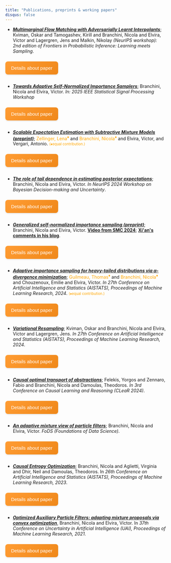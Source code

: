 ```yaml
---
title: "Publications, preprints & working papers"
disqus: false
---
```


<style>
.content {
    max-height: 0;
    overflow: hidden;
    transition: max-height 0.3s ease-out;
    background-color: rgba(255, 255, 255, 0.05);
    border-left: 3px solid #ddd;
    margin-bottom: 10px;
    padding: 0 18px;
}

.collapsible {
    background: linear-gradient(135deg, #FF9C33, #EF881A);
    color: white;
    font-weight: 500;
    cursor: pointer;
    padding: 12px 18px;
    width: auto;
    border: none;
    text-align: left;
    outline: none;
    font-size: 15px;
    margin-top: 10px;
    border-radius: 8px;
    transition: all 0.3s ease;
    box-shadow: 0 2px 4px rgba(0, 0, 0, 0.1);
}

.collapsible:hover {
    transform: translateY(-1px);
    box-shadow: 0 4px 8px rgba(0, 0, 0, 0.2);
}

.collapsible.active {
    background: linear-gradient(135deg, #EF881A, #FF9C33);
}
</style>

- [***Multimarginal Flow Matching with Adversarially Learnt Interpolants***](https://arxiv.org/abs/2505.00372); Kviman, Oskar and Tamogashev, Kirill and Branchini, Nicola and Elvira, Víctor and Lagergren, Jens and Malkin, Nikolay *(NeurIPS workshop): 2nd edition of Frontiers in Probabilistic Inference: Learning meets Sampling*.

<button type="button" class="collapsible">Details about paper</button>
<div class="content">
<p>
 Existing multimarginal flow matching (FM) methods either do not scale well with dimension or encourage trajectories to pass through intermediate marginal samples, rather than the intermediate distributions. We learn a parameterised interpolant for FM via a GAN-inspired loss, which addresses these shortcomings.
</p>
</div>


- [***Towards Adaptive Self-Normalized Importance Samplers***](https://arxiv.org/abs/2505.00372); Branchini, Nicola and Elvira, Víctor. *In: 2025 IEEE Statistical Signal Processing Workshop*

<button type="button" class="collapsible">Details about paper</button>
<div class="content">
<p>
 The TLDR; To estimate µ = E_p[f(θ)] when p's normalizing constant is unknown, instead of doing MCMC on p(θ) or even p(θ)|f(θ)|, or learning a parametric q(θ), we try MCMC directly on p(θ)|f(θ)- µ|, which is the asymptotic-variance minimizing proposal. 
 Note: we cannot do MCMC straightforwardly, as p(θ)|f(θ)- µ| cannot be evaluated - it contains µ, the quantity of interest ! So, we propose a simple iterative scheme that works: initial estimate µ₀ ; run a chain on the *approximation* p(θ)| f(θ)- µ₀ |; estimate µ again with SNIS, and keep iterating. I'm quite excited about extending this work. An imprecision in the current paper - will be fixed soon and in upcoming journal paper - is that each each time we need to plug in the global estimate of µ, not the local one build with the ``current'' MCMC samples.  A CLT for the final combined estimates is coming..
</p>
</div>

- [***Scalable Expectation Estimation with Subtractive Mixture Models (preprint)***](https://arxiv.org/abs/2503.21346); <span style="color: orange;">Zellinger, Lena</span><sup style="color: orange;">♦</sup> and <span style="color: orange;">Branchini, Nicola</span><sup style="color: orange;">♦</sup> and Elvira, Víctor, and Vergari, Antonio. <span style="font-size: 0.8em; color: orange;">(♦equal contribution.)</span>

<button type="button" class="collapsible">Details about paper</button>
<div class="content">
<p>
 Importance sampling with mixture models is all over the place (even where you don't see it). Subtractive mixture models - MMs with negative weights - are super cool and can model complex distributions more efficiently. It'd be great to use them for IS, but sampling from them is a pain. We propose an estimator that exploits that a SMM is a difference of two regular MMs, so that we can do IS and scale in higher dimension (note: sampling from an SMM requires costly autoregressive inverse transform sampling). 
</p>
</div>

- [***The role of tail dependence in estimating posterior expectations***](https://openreview.net/forum?id=Zxk07UdWEy); Branchini, Nicola and Elvira, Víctor. *In NeurIPS 2024 Workshop on Bayesian Decision-making and Uncertainty*.

<button type="button" class="collapsible">Details about paper</button>
<div class="content">
<p>
 To estimate posterior expectations *consistently*, we need to use self-normalized importance sampling (or MCMC, but SNIS has a better variance lower bound). It is a ratio of two IS estimators. Typical diagnostics forget this, and only look at IS-weights for numerator or denominator separately. We know tho that the statistical dependence between the estimators affect the performance. Here, we try to capture this information with the concept of tail dependence of random variables, which applies in heavy tailed scenarios. Ongoing journal extension.. 
</p>
</div>



- [***Generalized self-normalized importance sampling (preprint)***](https://arxiv.org/abs/2406.19974); Branchini, Nicola and Elvira, Víctor. [**Video from SMC 2024**](https://www.youtube.com/watch?v=tG9mjp6GgtE&list=PLUbgZHsSoMEUq6vqSLjwuXfrGDBNLbZRu&index=11); [**Xi'an's comments in his blog**](https://xianblog.wordpress.com/2024/06/05/6th-workshop-on-sequential-monte-carlo-methods-2/).

<button type="button" class="collapsible">Details about paper</button>
<div class="content">
<p>
  The self-normalized IS estimator is widely used to estimate expectations with intractable normalizing constants, for example, in Bayesian leave-one-out cross validation or likelihood free inference. In this paper, we propose a framework to understand when SNIS works and when it does not, with a generalization that allows us to overcome its limitations, with connections to continuous optimal transport. See paper abstract for more info. 
</p>
</div>

- [***Adaptive importance sampling for heavy-tailed distributions via α-divergence minimization***](https://proceedings.mlr.press/v238/guilmeau24a.html); <span style="color: orange;">Guilmeau, Thomas</span><sup style="color: orange;">♦</sup> and <span style="color: orange;">Branchini, Nicola</span><sup style="color: orange;">♦</sup> and Chouzenoux, Emilie and Elvira, Víctor. *In 27th Conference on Artificial Intelligence and Statistics (AISTATS), Proceedings of Machine Learning Research, 2024*. <span style="font-size: 0.8em; color: orange;">(♦equal contribution.)</span>

<button type="button" class="collapsible">Details about paper</button>
<div class="content">
<p>
  Many adaptive IS (and some VI) methods are based on matching the moments of a target distributions. When the target has heavy tails, these moments can be undefined or their estimation can have high variance. We propose an AIS method that overcomes this by matching the moments of a (lighter tailed) modified target, which is exponentiated to a power alpha. Despite this, the procedure actually minimizes the alpha-divergence between the proposal and the true target. Note: many previous works propose AIS methods with heavy-tailed *proposals*, but not necessarily suitable for heavy-tailed *targets*.
</p>
</div>


- [***Variational Resampling***](https://proceedings.mlr.press/v238/kviman24a.html); Kviman, Oskar and Branchini, Nicola and Elvira, Víctor and Lagergren, Jens. *In 27th Conference on Artificial Intelligence and Statistics (AISTATS), Proceedings of Machine Learning Research, 2024*. 

<button type="button" class="collapsible">Details about paper</button>
<div class="content">
<p>
  A very neat idea stemming from Oskar's Master's thesis (he's impressive, isn't he ?); when we resample in PFs, we usually would like the resulting equally-weighted distribution of the resampled particles to be ``close'' in some sense to the distribution before resampling (which was unequally-weighted, in general). 
  Usually, resampling schemes enforce this by saying that the number of times a particle gets replicated is, on average, equal to its weight in the pre-resampling distribution. What we do here instead is to optimize the number of times a particle gets replicated so as to minimize a divergence between the post-resampling distribution and the pre-resampling distribution directly ! With a very smart algorithm again entirely due to Oskar. 
</p>
</div>

- [***Causal optimal transport of abstractions***](https://proceedings.mlr.press/v236/felekis24a.html); Felekis, Yorgos and Zennaro, Fabio and Branchini, Nicola and Damoulas, Theodoros. *In 3rd Conference on Causal Learning and Reasoning (CLeaR 2024)*. 

<button type="button" class="collapsible">Details about paper</button>
<div class="content">
<p>
  The task of causal abstraction involves finding a mapping (a measurable transport map) between structural causal models (SCMs) and their corresponding "abstracted versions", which can be simplified or coarser SCMs (fewer variables or different functional relationships). We consider the problem of learning causal abstractions from data. We propose a framework that does so without specifying parametric relationships for the SCM functions. The method involves a multimarginal OT problem (as many marginals as there are considered interventions (not really, but roughly to get the idea)) with soft constraints and a cost function econding knowledge of the underlying causal DAGs. Nicely, the soft constraints have a do-calculus interpretation. 
</p>
</div>

- [***An adaptive mixture view of particle filters***](https://www.aimsciences.org/article/doi/10.3934/fods.2024017); Branchini, Nicola and Elvira, Víctor. *FoDS (Foundations of Data Science)*. 

<button type="button" class="collapsible">Details about paper</button>
<div class="content">
<p>
  A kind of journal extension of the earlier ``optimized APF'' paper, where we present a perspective on PFs that emphasizes that at each iteration, we want to select a mixture proposal (mixture that arises naturally as proposal in the PF context) that is close to a mixture target. Methods in the literature match these term-by-term, while with this view, it is possible to conceive of new methods that directly match the two mixtures. To be honest, we should have way done more in this direction to show that this can be useful. Still, I do think the perspective is interesting - maybe someone comes up with a smart way to learn a mixture that is close to the ``optimal'' one.
</p>
</div>



<!-- <div class="progress-bar">
  <span class="emoji">🍳</span> <progress value="95" max="100"></progress>
  <div class="progress-label">95%</div>  <span class="emoji">🍳</span>
</div>
 -->

<!-- - [***On dependence and bias in importance sampling for high dimensional test functions***](https://proceedings.mlr.press/v161/branchini21a.html); Branchini, Nicola and Elvira, Víctor. (**In preparation**; **no link**).

<div class="progress-bar">
  <span class="emoji">🍳</span> <progress value="40" max="100"></progress>
  <div class="progress-label">40%</div>  <span class="emoji">🍳</span>
</div> -->


- [***Causal Entropy Optimization***](https://proceedings.mlr.press/v206/branchini23a.html); Branchini, Nicola and Aglietti, Virginia and Dhir, Neil and Damoulas, Theodoros. In *26th Conference on Artificial Intelligence and Statistics (AISTATS), Proceedings of Machine Learning Research, 2023*.

<button type="button" class="collapsible">Details about paper</button>
<div class="content">
<p>
  In this paper, we studied the problem of "causal global optimization": finding the optimum intervention that is the minimizer of several causal effects (that is, we consider possibly intervening on many different subset of variables). When the underlying causal graph is not known, the first step is studying what happens if we assume any one of the possible graphs is the true one, and run "CBO"- causal Bayesian optimization - as normal. We studied what the effect of this kind of incorrect causal assumption is for optimization purposes. Further, since in many cases the underlying function can be optimized efficiently even if the graph is not fully known, we designed an acquisition function that automatically trades-off optimization of the effect and structure learning.  
</p>
<img src="/ceo.svg" width="1000" height="300">
</div>

- [***Optimized Auxiliary Particle Filters: adapting mixture proposals via convex optimization***](https://proceedings.mlr.press/v161/branchini21a.html), Branchini, Nicola and Elvira, Víctor. In *37th Conference on Uncertainty in Artificial Intelligence (UAI), Proceedings of Machine Learning Research, 2021*.

<button type="button" class="collapsible">Details about paper</button>
<div class="content">
<p>
  In this paper we wanted to improve on the Auxiliary Particle Filter (APF), which is thought for estimating the likelihood in sequential latent variable models with very informative observations. This algorithm however still has severe drawbacks; among some, the resampling weights are chosen independently, i.e. each particle chooses its own without "knowing" what the others are doing.
  We devise a new way to optimize these resampling weights by viewing them as mixture weights of an importance sampling mixture proposal. It turns out that choosing mixture weights in order to minimize the resulting empirical variance of the importance weights leads to a convex optimization problem.
</p>
<a href="https://underline.io/speakers/119464-nicola-branchini">Video and slides from UAI</a>

<img src="/eq_oapf.svg" width="1000" height="300">
</div>



